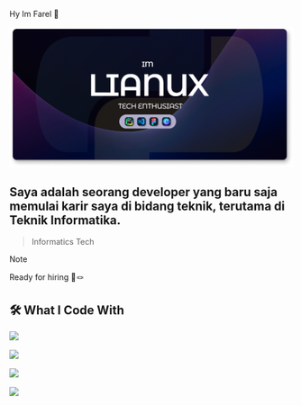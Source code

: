 Hy Im Farel 👋

![FarelAjahh](img/Banner.png)
## Saya adalah seorang developer yang baru saja memulai karir saya di bidang teknik, terutama di Teknik Informatika.
> Informatics Tech

> [!NOTE]
> Ready for hiring 🔧🪢

## 🛠️ What I Code With
<p>
<img src="https://cdn.jsdelivr.net/gh/devicons/devicon@latest/icons/canva/canva-original.svg"  height="60" />
</p>
<p>
<img src="https://cdn.jsdelivr.net/gh/devicons/devicon@latest/icons/python/python-original.svg" height="60" />
</p>
<p>
<img src="https://cdn.jsdelivr.net/gh/devicons/devicon@latest/icons/figma/figma-original.svg" height="60" 
/>
</p>
<p>
<img src="https://cdn.jsdelivr.net/gh/devicons/devicon@latest/icons/vscode/vscode-original.svg" height="60" />
</p>









